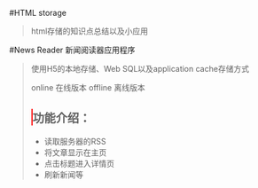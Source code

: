 #HTML storage
  <blockquote>html存储的知识点总结以及小应用</blockquote>

#News Reader 新闻阅读器应用程序
<blockquote>
使用H5的本地存储、Web SQL以及application cache存储方式
 
   online  在线版本
   offline 离线版本
  
<h2 style="border-left:2px solid red"> 功能介绍：</h2>
<ul>
<li>  读取服务器的RSS</li>
<li> 将文章显示在主页</li>
<li>点击标题进入详情页</li>
<li>刷新新闻等</li>
</ul>
</blockquote>
